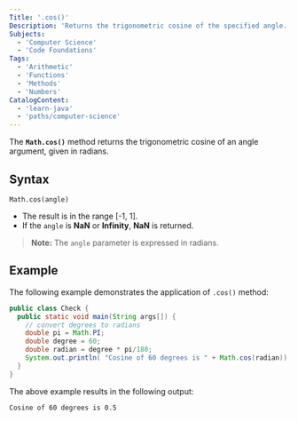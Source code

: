 ```yaml
---
Title: '.cos()'
Description: 'Returns the trigonometric cosine of the specified angle.'
Subjects:
  - 'Computer Science'
  - 'Code Foundations'
Tags:
  - 'Arithmetic'
  - 'Functions'
  - 'Methods'
  - 'Numbers'
CatalogContent:
  - 'learn-java'
  - 'paths/computer-science'
---
```


The **`Math.cos()`** method returns the trigonometric cosine of an angle argument, given in radians.

## Syntax

```pseudo
Math.cos(angle)
```

- The result is in the range [-1, 1].
- If the `angle` is **NaN** or **Infinity**, **NaN** is returned.

> **Note:** The `angle` parameter is expressed in radians.

## Example

The following example demonstrates the application of `.cos()` method:

```java
public class Check {
  public static void main(String args[]) {
    // convert degrees to radians
    double pi = Math.PI;
    double degree = 60;
    double radian = degree * pi/180;
    System.out.println( "Cosine of 60 degrees is " + Math.cos(radian));
  }
}
```

The above example results in the following output:

```shell
Cosine of 60 degrees is 0.5
```